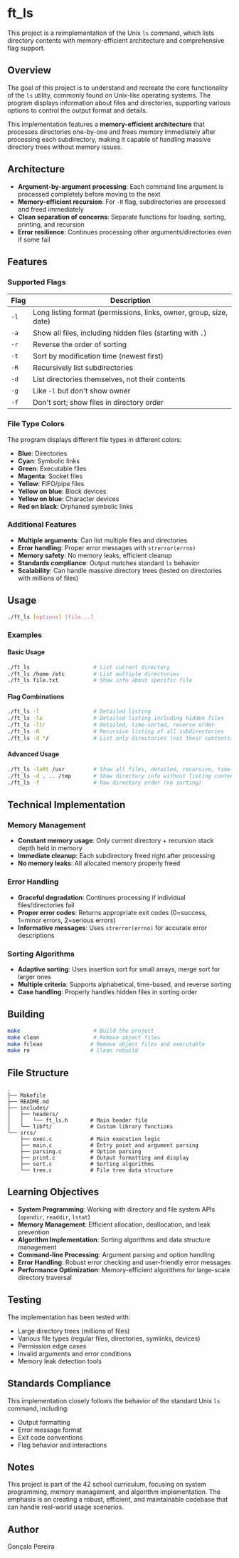 # ft_ls

This project is a reimplementation of the Unix `ls` command, which lists directory contents with memory-efficient architecture and comprehensive flag support.

## Overview

The goal of this project is to understand and recreate the core functionality of the `ls` utility, commonly found on Unix-like operating systems. The program displays information about files and directories, supporting various options to control the output format and details.

This implementation features a **memory-efficient architecture** that processes directories one-by-one and frees memory immediately after processing each subdirectory, making it capable of handling massive directory trees without memory issues.

## Architecture

- **Argument-by-argument processing**: Each command line argument is processed completely before moving to the next
- **Memory-efficient recursion**: For `-R` flag, subdirectories are processed and freed immediately
- **Clean separation of concerns**: Separate functions for loading, sorting, printing, and recursion
- **Error resilience**: Continues processing other arguments/directories even if some fail

## Features

### Supported Flags

| Flag | Description |
|------|-------------|
| `-l` | Long listing format (permissions, links, owner, group, size, date) |
| `-a` | Show all files, including hidden files (starting with `.`) |
| `-r` | Reverse the order of sorting |
| `-t` | Sort by modification time (newest first) |
| `-R` | Recursively list subdirectories |
| `-d` | List directories themselves, not their contents |
| `-g` | Like `-l` but don't show owner |
| `-f` | Don't sort; show files in directory order |

### File Type Colors

The program displays different file types in different colors:
- **Blue**: Directories
- **Cyan**: Symbolic links
- **Green**: Executable files
- **Magenta**: Socket files
- **Yellow**: FIFO/pipe files
- **Yellow on blue**: Block devices
- **Yellow on blue**: Character devices
- **Red on black**: Orphaned symbolic links

### Additional Features

- **Multiple arguments**: Can list multiple files and directories
- **Error handling**: Proper error messages with `strerror(errno)`
- **Memory safety**: No memory leaks, efficient cleanup
- **Standards compliance**: Output matches standard `ls` behavior
- **Scalability**: Can handle massive directory trees (tested on directories with millions of files)

## Usage

```sh
./ft_ls [options] [file...]
```

### Examples

#### Basic Usage
```sh
./ft_ls                    # List current directory
./ft_ls /home /etc         # List multiple directories
./ft_ls file.txt           # Show info about specific file
```

#### Flag Combinations
```sh
./ft_ls -l                 # Detailed listing
./ft_ls -la                # Detailed listing including hidden files
./ft_ls -ltr               # Detailed, time-sorted, reverse order
./ft_ls -R                 # Recursive listing of all subdirectories
./ft_ls -d */              # List only directories (not their contents)
```

#### Advanced Usage
```sh
./ft_ls -laRt /usr         # Show all files, detailed, recursive, time-sorted
./ft_ls -d . .. /tmp       # Show directory info without listing contents
./ft_ls -f                 # Raw directory order (no sorting)
```

## Technical Implementation

### Memory Management
- **Constant memory usage**: Only current directory + recursion stack depth held in memory
- **Immediate cleanup**: Each subdirectory freed right after processing
- **No memory leaks**: All allocated memory properly freed

### Error Handling
- **Graceful degradation**: Continues processing if individual files/directories fail
- **Proper error codes**: Returns appropriate exit codes (0=success, 1=minor errors, 2=serious errors)
- **Informative messages**: Uses `strerror(errno)` for accurate error descriptions

### Sorting Algorithms
- **Adaptive sorting**: Uses insertion sort for small arrays, merge sort for larger ones
- **Multiple criteria**: Supports alphabetical, time-based, and reverse sorting
- **Case handling**: Properly handles hidden files in sorting order

## Building

```sh
make                       # Build the project
make clean                 # Remove object files
make fclean               # Remove object files and executable
make re                   # Clean rebuild
```

## File Structure

```
.
├── Makefile
├── README.md
├── includes/
│   ├── headers/
│   │   └── ft_ls.h       # Main header file
│   └── libft/            # Custom library functions
└── srcs/
    ├── exec.c            # Main execution logic
    ├── main.c            # Entry point and argument parsing
    ├── parsing.c         # Option parsing
    ├── print.c           # Output formatting and display
    ├── sort.c            # Sorting algorithms
    └── tree.c            # File tree data structure
```

## Learning Objectives

- **System Programming**: Working with directory and file system APIs (`opendir`, `readdir`, `lstat`)
- **Memory Management**: Efficient allocation, deallocation, and leak prevention
- **Algorithm Implementation**: Sorting algorithms and data structure management
- **Command-line Processing**: Argument parsing and option handling
- **Error Handling**: Robust error checking and user-friendly error messages
- **Performance Optimization**: Memory-efficient algorithms for large-scale directory traversal

## Testing

The implementation has been tested with:
- Large directory trees (millions of files)
- Various file types (regular files, directories, symlinks, devices)
- Permission edge cases
- Invalid arguments and error conditions
- Memory leak detection tools

## Standards Compliance

This implementation closely follows the behavior of the standard Unix `ls` command, including:
- Output formatting
- Error message format
- Exit code conventions
- Flag behavior and interactions

## Notes

This project is part of the 42 school curriculum, focusing on system programming, memory management, and algorithm implementation. The emphasis is on creating a robust, efficient, and maintainable codebase that can handle real-world usage scenarios.

## Author

Gonçalo Pereira